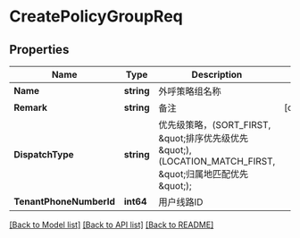 # CreatePolicyGroupReq

## Properties

Name | Type | Description | Notes
------------ | ------------- | ------------- | -------------
**Name** | **string** | 外呼策略组名称 | 
**Remark** | **string** | 备注 | [optional] 
**DispatchType** | **string** | 优先级策略，(SORT_FIRST, \&quot;排序优先级优先\&quot;),(LOCATION_MATCH_FIRST, \&quot;归属地匹配优先\&quot;); | 
**TenantPhoneNumberId** | **int64** | 用户线路ID | 

[[Back to Model list]](../README.md#documentation-for-models) [[Back to API list]](../README.md#documentation-for-api-endpoints) [[Back to README]](../README.md)


